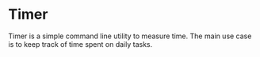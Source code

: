 # Timer

Timer is a simple command line utility to measure time. The main use case is
to keep track of time spent on daily tasks.
